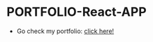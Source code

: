 # PORTFOLIO-React-APP

- Go check my portfolio: [click here!](https://competent-bartik-fc1dd0.netlify.app/)
